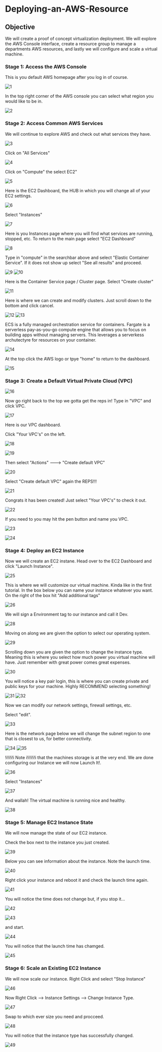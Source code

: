 # Deploying-an-AWS-Resource

## Objective

We will create a proof of concept virtualization deployment. We will explore the AWS Console interface, create a resource group to manage a departments AWS resources, and lastly we will configure and scale a virtual machine.

### Stage 1: Access the AWS Console

This is you default AWS homepage after you log in of course. 

![1](https://github.com/Magee3/Deploying-an-AWS-Resource/assets/134301259/13bd0b15-99a0-42d9-b833-ab6feb05051c)

In the top right corner of the AWS console you can select what region you would like to be in. 

![2](https://github.com/Magee3/Deploying-an-AWS-Resource/assets/134301259/0e9cf9c0-7793-43fd-a037-f763dc86b261)


### Stage 2: Access Common AWS Services

We will continue to explore AWS and check out what services they have.

![3](https://github.com/Magee3/Deploying-an-AWS-Resource/assets/134301259/dbd3604d-ff9d-4c61-b1c0-fd939ac87c7b)

Click on "All Services"

![4](https://github.com/Magee3/Deploying-an-AWS-Resource/assets/134301259/5117d4f7-a653-476d-a9c7-cb16a670d56c)

Click on "Compute" the select EC2"

![5](https://github.com/Magee3/Deploying-an-AWS-Resource/assets/134301259/6516a490-38e5-4d2a-b730-b1c7d7761ae0)

Here is the EC2 Dashboard, the HUB in which you will change all of your EC2 settings.

![6](https://github.com/Magee3/Deploying-an-AWS-Resource/assets/134301259/84f9aece-55c0-4694-9a93-31e382c63d15)

Select "Instances"

![7](https://github.com/Magee3/Deploying-an-AWS-Resource/assets/134301259/ecb9e04d-4b4b-486e-b32e-76444736a366)

Here is you Instances page where you will find what services are running, stopped, etc. To return to the main page select "EC2 Dashboard"

![8](https://github.com/Magee3/Deploying-an-AWS-Resource/assets/134301259/a1599489-01b2-4126-a493-72fc2b7fb3f2)

Type in "compute" in the searchbar above and select "Elastic Container Service". If it does not show up select "See all results" and proceed.

![9](https://github.com/Magee3/Deploying-an-AWS-Resource/assets/134301259/3e1ff209-6dab-4893-84fe-e37c7d5dddba)
![10](https://github.com/Magee3/Deploying-an-AWS-Resource/assets/134301259/3ae1c321-abbb-4500-b9ec-68133a801142)

Here is the Container Service page / Cluster page. 
Select "Create cluster"

![11](https://github.com/Magee3/Deploying-an-AWS-Resource/assets/134301259/34bbd7c0-1f8c-448b-bdce-4e8c8157d490)

Here is where we can create and modify clusters. Just scroll down to the bottom and click cancel. 

![12](https://github.com/Magee3/Deploying-an-AWS-Resource/assets/134301259/a1139cf6-86e0-420e-97fe-4c334ec0a643)
![13](https://github.com/Magee3/Deploying-an-AWS-Resource/assets/134301259/2cbcd107-d185-4df2-b369-e9ab3506312f)

ECS is a fully managed orchestration service for containers. Fargate is a serverless pay-as-you-go compute engine that allows you to focus on building apps without managing servers. This leverages a serverkess archutectyre for resources on your container.

![14](https://github.com/Magee3/Deploying-an-AWS-Resource/assets/134301259/db3522e1-712f-437a-95e2-4f0860865737)

At the top click the AWS logo or tpye "home" to return to the dashboard.

![15](https://github.com/Magee3/Deploying-an-AWS-Resource/assets/134301259/ffb285dc-f970-43cb-b3d1-53f4f5cddc94)


### Stage 3: Create a Default Virtual Private Cloud (VPC)

![16](https://github.com/Magee3/Deploying-an-AWS-Resource/assets/134301259/fa02d8af-94b7-437a-b72d-edc0c667f521)

Now go right back to the top we gotta get the reps in! Type in "VPC" and click VPC.

![17](https://github.com/Magee3/Deploying-an-AWS-Resource/assets/134301259/4b96d3e9-2ae1-48ab-b2b7-5fcdb4e22207)

Here is our VPC dashboard.

Click "Your VPC's" on the left.

![18](https://github.com/Magee3/Deploying-an-AWS-Resource/assets/134301259/5dc82f94-ba0e-4273-aeaa-be43a84b7f34)

![19](https://github.com/Magee3/Deploying-an-AWS-Resource/assets/134301259/ea4b3fb3-ee11-4c1d-88f3-82e5a98772a6)

Then select "Actions" ---> "Create default VPC"

![20](https://github.com/Magee3/Deploying-an-AWS-Resource/assets/134301259/ff36ebd1-36b8-4b42-a981-f3589bc6771b)

Select "Create default VPC" again the REPS!!!

![21](https://github.com/Magee3/Deploying-an-AWS-Resource/assets/134301259/310e3ab0-f499-43d1-9488-0e8402e706a3)

Congrats it has been created! Just select "Your VPC's" to check it out.

![22](https://github.com/Magee3/Deploying-an-AWS-Resource/assets/134301259/3d8510a2-9f8d-47c7-b254-c167e411cbd7)

If you need to you may hit the pen button and name you VPC.

![23](https://github.com/Magee3/Deploying-an-AWS-Resource/assets/134301259/4558f8ad-a0d9-4c1c-acc0-cad9e25ce70f)

![24](https://github.com/Magee3/Deploying-an-AWS-Resource/assets/134301259/c9502bee-9b58-45fc-a390-c0bbb9dbd67f)








### Stage 4: Deploy an EC2 Instance

Now we will create an EC2 instane. Head over to the EC2 Dashboard and click "Launch Instance".

![25](https://github.com/Magee3/Deploying-an-AWS-Resource/assets/134301259/76e06c54-6d1e-4824-ad01-b714b996a8ea)

This is where we will customize our virtual machine. Kinda like in the first tutorial. <!-- Note to self start numbering the tutorials! -->
In the box below you can name your instance whatever you want. On the right of the box hit "Add additional tags"

![26](https://github.com/Magee3/Deploying-an-AWS-Resource/assets/134301259/7d335b04-4838-4642-a5bb-fce3a1db80ee)

We will sign a Environment tag to our instance and call it Dev.

![28](https://github.com/Magee3/Deploying-an-AWS-Resource/assets/134301259/0d97a464-1b60-4158-bd1a-2af98c962b8e)

Moving on along we are given the option to select our operating system.

![29](https://github.com/Magee3/Deploying-an-AWS-Resource/assets/134301259/f70d6389-0670-4cdf-94a4-522fbff1aee1)

Scrolling down you are given the option to change the instance type. Meaning this is where you select how much power you virtual machine will have. Just remember with great power comes great expenses.

![30](https://github.com/Magee3/Deploying-an-AWS-Resource/assets/134301259/fa11ad19-cd55-4167-ab3f-be54a559b1d2)

You will notice a key pair login, this is where you can create private and public keys for your machine. Highly RECOMMEND selecting something!

![31](https://github.com/Magee3/Deploying-an-AWS-Resource/assets/134301259/af63fa9d-6a2d-481d-8a28-939b84faadeb)
![32](https://github.com/Magee3/Deploying-an-AWS-Resource/assets/134301259/088dd9eb-7b67-4156-8991-658dc80e7ca1)

Now we can modify our network settings, firewall settings, etc. 

Select "edit".

![33](https://github.com/Magee3/Deploying-an-AWS-Resource/assets/134301259/b0d020e5-434a-4e4b-ac12-f594c5ca908d)

Here is the network page below we will change the subnet region to one that is closest to us, for better connectivity.

![34](https://github.com/Magee3/Deploying-an-AWS-Resource/assets/134301259/f4855956-36df-4740-83db-9a864287376d)
![35](https://github.com/Magee3/Deploying-an-AWS-Resource/assets/134301259/8417e58b-4a67-4a6e-adb5-9337082da0ca)

!i!i!i!i Note i!i!i!i!i that the machines storage is at the very end. We are done configuring our Instance we will now Launch It!.

![36](https://github.com/Magee3/Deploying-an-AWS-Resource/assets/134301259/bd1e7943-d2bb-45d6-a200-1e5a4fa86fde)

Select "Instances"

![37](https://github.com/Magee3/Deploying-an-AWS-Resource/assets/134301259/c33dc7c5-8a8b-485d-b403-765dee1cf1d2)

And wallah! The virtual machine is running nice and healthy.

![38](https://github.com/Magee3/Deploying-an-AWS-Resource/assets/134301259/98c1b0e8-a6ad-4cfd-8f53-fd26c8805236)



### Stage 5: Manage EC2 Instance State

We will now manage the state of our EC2 instance.

Check the box next to the instance you just created.

![39](https://github.com/Magee3/Deploying-an-AWS-Resource/assets/134301259/422d4b41-38ab-47d9-becc-e1f3e1ae98f2)

Below you can see information about the instance. Note the launch time.

![40](https://github.com/Magee3/Deploying-an-AWS-Resource/assets/134301259/31c62e5f-6051-4ae3-a974-5f0ebc46c9ba)

Right click your instance and reboot it and check the launch time again.

![41](https://github.com/Magee3/Deploying-an-AWS-Resource/assets/134301259/0f62f17d-d247-4385-ad96-f2ff8c3f0060)

You will notice the time does not change but, if you stop it...

![42](https://github.com/Magee3/Deploying-an-AWS-Resource/assets/134301259/4b481e54-b478-4f8e-aed9-996adc0f6eb0)

![43](https://github.com/Magee3/Deploying-an-AWS-Resource/assets/134301259/23884eb8-c134-4b6e-9052-0e96a37bbbf4)

and start.

![44](https://github.com/Magee3/Deploying-an-AWS-Resource/assets/134301259/54b740bf-ff84-4a3b-b230-60d437a3da4d)

You will notice that the launch time has chamged.

![45](https://github.com/Magee3/Deploying-an-AWS-Resource/assets/134301259/4554ba80-600a-421c-9ea1-2c8aedda8a7e)


### Stage 6: Scale an Existing EC2 Instance

We will now scale our instance. 
Right Click and select "Stop Instance"

![46](https://github.com/Magee3/Deploying-an-AWS-Resource/assets/134301259/0d324ec6-9401-4ad4-b6ee-ad76eafcbc43)

Now Right Click --> Instance Settings --> Change Instance Type.

![47](https://github.com/Magee3/Deploying-an-AWS-Resource/assets/134301259/d2ba2a3b-1231-4b38-8c11-d1c261d60d5e)

Swap to which ever size you need and procceed.

![48](https://github.com/Magee3/Deploying-an-AWS-Resource/assets/134301259/2f73d154-fbf7-4a38-a703-147be09d4382)

You will notice that the instance type has successfully changed.

![49](https://github.com/Magee3/Deploying-an-AWS-Resource/assets/134301259/d501ecf8-599f-42e9-90fc-70500c68fd70)




